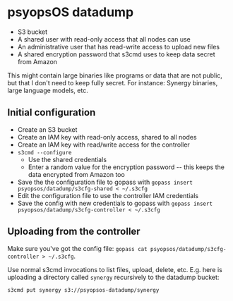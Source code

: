 # psyopsOS datadump

* S3 bucket
* A shared user with read-only access that all nodes can use
* An administrative user that has read-write access to upload new files
* A shared encryption password that s3cmd uses to keep data secret from Amazon

This might contain large binaries like programs or data that are not public,
but that I don't need to keep fully secret.
For instance: Synergy binaries, large language models, etc.

## Initial configuration

* Create an S3 bucket
* Create an IAM key with read-only access, shared to all nodes
* Create an IAM key with read/write access for the controller
* `s3cmd --configure`
    * Use the shared credentials
    * Enter a random value for the encryption password --
      this keeps the data encrypted from Amazon too
* Save the the configuration file to gopass with `gopass insert psyopsos/datadump/s3cfg-shared < ~/.s3cfg`
* Edit the configuration file to use the controller IAM credentials
* Save the config with new credentials to gopass with `gopass insert psyopsos/datadump/s3cfg-controller < ~/.s3cfg`

## Uploading from the controller

Make sure you've got the config file:
`gopass cat psyopsos/datadump/s3cfg-controller > ~/.s3cfg`.

Use normal s3cmd invocations to list files, upload, delete, etc.
E.g. here is uploading a directory called `synergy` recursively to the datadump bucket:

```sh
s3cmd put synergy s3://psyopsos-datadump/synergy
```
